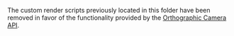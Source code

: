The custom render scripts previously located in this folder have been removed in favor of the functionality provided by the [Orthographic Camera API](https://github.com/britzl/defold-orthographic).
